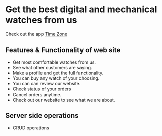 # Get the best digital and mechanical watches from us

Check out the app [Time Zone](https://time-zone-watch.web.app/)

## Features & Functionality of web site

- Get most comfortable watches from us.
- See what other customers are saying.
- Make a profile and get the full functionality.
- You can buy any watch of your choosing.
- You can can review our website.
- Check status of your orders
- Cancel orders anytime.
- Check out our website to see what we are about.

## Server side operations

- CRUD operations
